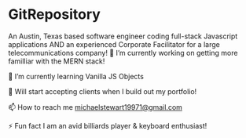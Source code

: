 # GitRepository

An Austin, Texas based software engineer coding full-stack Javascript applications AND an experienced Corporate Facilitator for a large telecommunications company!
🔭 I’m currently working on getting more familliar with the MERN stack!

🌱 I’m currently learning Vanilla JS Objects

💼 Will start accepting clients when I build out my portfolio!

📫 How to reach me michaelstewart19971@gmail.com

⚡ Fun fact I am an avid billiards player & keyboard enthusiast!

<script type="text/javascript" src="https://cdnjs.buymeacoffee.com/1.0.0/button.prod.min.js" data-name="bmc-button" data-slug="michaelstew" data-color="#FFDD00" data-emoji=""  data-font="Cookie" data-text="Buy me a coffee" data-outline-color="#000000" data-font-color="#000000" data-coffee-color="#ffffff" ></script>
